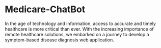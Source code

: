 # Medicare-ChatBot
In the age of technology and information, access to accurate and timely healthcare is more critical than ever. With the increasing importance of remote healthcare solutions, we embarked on a journey to develop a symptom-based disease diagnosis web application.

